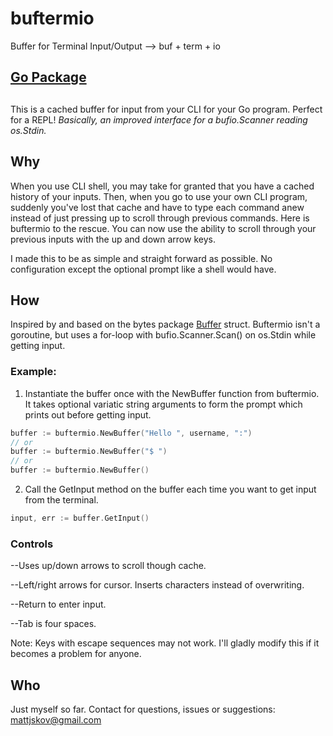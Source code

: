 # buftermio
Buffer for Terminal Input/Output --> buf + term + io
## [Go Package](https://pkg.go.dev/github.com/skovranek/buftermio#section-readme)

## 
This is a cached buffer for input from your CLI for your Go program. Perfect for a REPL!
_Basically, an improved interface for a bufio.Scanner reading os.Stdin._

## Why
When you use CLI shell, you may take for granted that you have a cached history of your inputs. Then, when you go to use your own CLI program, suddenly you've lost that cache and have to type each command anew instead of just pressing up to scroll through previous commands. Here is buftermio to the rescue. You can now use the ability to scroll through your previous inputs with the up and down arrow keys.

I made this to be as simple and straight forward as possible. No configuration except the optional prompt like a shell would have.

## How

Inspired by and based on the bytes package [Buffer](https://pkg.go.dev/bytes#Buffer) struct. Buftermio isn't a goroutine, but uses a for-loop with bufio.Scanner.Scan() on os.Stdin while getting input.

### Example:

1) Instantiate the buffer once with the NewBuffer function from buftermio. It takes optional variatic string arguments to form the prompt which prints out before getting input.
```go
buffer := buftermio.NewBuffer("Hello ", username, ":")
// or
buffer := buftermio.NewBuffer("$ ")
// or
buffer := buftermio.NewBuffer()
```
2) Call the GetInput method on the buffer each time you want to get input from the terminal.
```go
input, err := buffer.GetInput()
```
### Controls

--Uses up/down arrows to scroll though cache.

--Left/right arrows for cursor. Inserts characters instead of overwriting.

--Return to enter input.

--Tab is four spaces.

Note: Keys with escape sequences may not work. I'll gladly modify this if it becomes a problem for anyone.

## Who
Just myself so far. Contact for questions, issues or suggestions: mattjskov@gmail.com
